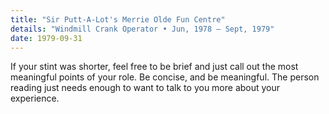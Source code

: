 ```yaml
---
title: "Sir Putt-A-Lot's Merrie Olde Fun Centre"
details: "Windmill Crank Operator • Jun, 1978 — Sept, 1979"
date: 1979-09-31
---
```

If your stint was shorter, feel free to be brief and just call out the most meaningful points of your role. Be concise, and be meaningful. The person reading just needs enough to want to talk to you more about your experience.
